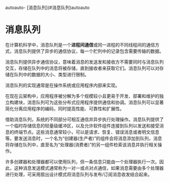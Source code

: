 
<!-- TOC -->autoauto- [消息队列](#消息队列)autoauto<!-- /TOC -->
# 消息队列

在计算机科学中，消息队列是一个**进程间通信**或同一进程的不同线程间的通信方式，消息队列提供了异步的通信协议，每一个贮列中的记录包含需要传输的数据。

消息队列提供异步通信协议，意味着消息的发送发和接收方不需要同时与消息队列交互，存储在队列中的消息将被存储，直到接收者来获取它们。消息队列可以对存储在队列中的数据的大小、类型进行限制。

消息队列的实现通常是在操作系统或应用程序内部来实现。

在现在云架构中，应用程序被分解为多个规模较小且更易于开发、部署和维护的独立构建块，消息队列可为这些分布式应用程序提供通信和协调。消息队列可以显著简化分离应用程序的编码，同时提高性能、可靠性和扩展性。

借助消息队列，系统的不同部分可相互通信并异步执行处理操作。消息队列提供了一个临时存储信息的轻量级缓冲区，以及允许软件组件连接到队列以发送和接受消息的终端节点。这些消息通常较小，可以是请求、恢复、错误消息或者明文信息等。要发送消息时，一个名为“创建器(生产者)”的组件会将消息添加到队列，消息将存储在队列中，直至名为“处理器(消费者)”的另一组件检索该消息并执行相关操作。

许多创建器和处理器都可以使用队列，但一条信息只能由一个处理器执行一次。因此，这种消息发送模式通常称为一对一或点对点通信，如果消息需要由多个处理器进行处理，可采用扇出设计模式将消息队列与发布/订阅消息收发结合起来。
